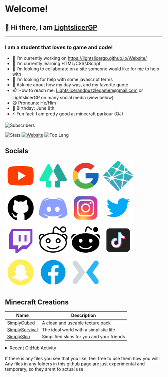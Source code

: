 # Welcome!
## 👋 Hi there, I am [LightslicerGP][linktree]
---
### I am a student that loves to game and code!
- 🔭 I’m currently working on https://lightslicergp.github.io/Website/
- 🌱 I’m currently learning HTML/CSS/JScript
- 👯 I’m looking to collaborate on a site someone would like for me to help with
- 🤔 I’m looking for help with some javascript terms
- 💬 Ask me about how my day was, and my favorite quote
- 📫 How to reach me: Lightslicerandpuzzlegamer@gmail.com or LightslicerGP on many social media (view below)
- 😄 Pronouns: He/Him
- 🎂 Birthday: June 8th
- ⚡ Fun fact: I am pretty good at minecraft parkour (OJ)

![Subscribers](https://img.shields.io/youtube/channel/subscribers/UCiGIp50poRZRIAuRt604uRg?color=%230080ff&label=Subscribers&logo=Youtube&logoColor=%23ff0000&style=flat-square)

![Stats](https://github-readme-stats.vercel.app/api?username=LightslicerGP&show_icons=true&title_color=0080ff&bg_color=ffffff&icon_color=00ff00&border_radius=7vw&hide_border=true)
[![Website](https://github-readme-stats.vercel.app/api/pin/?username=LightslicerGP&repo=Website&title_color=0080ff&bg_color=ffffff&icon_color=00ff00&border_radius=5vw&hide_border=true)](https://lightslicergp.netlify.app/)
![Top Lang](https://github-readme-stats.vercel.app/api/top-langs/?username=LightslicerGP&langs_count=200&title_color=0080ff&bg_color=ffffff&icon_color=00ff00&border_radius=5vw&hide_border=true)


## Socials

[<img width="100vw" src="./images/Youtube.png">][Youtube]
[<img width="100vw" src="./images/Linktree.png">][Linktree]
[<img width="100vw" src="./images/Google.png">][GoogleSite]
[<img width="100vw" src="./images/Netlify.png">][NetlifySite]
[<img width="100vw" src="./images/GitHub.png">][GitHubSite]
[<img width="100vw" src="./images/Discord.png">][Discord]
[<img width="100vw" src="./images/Instagram.png">][Instagram]
[<img width="100vw" src="./images/Twitter.png">][Twitter]
[<img width="100vw" src="./images/Twitch.png">][Twitch]
[<img width="100vw" src="./images/Reddit.png">][Reddit]
[<img width="100vw" src="./images/Subreddit.png">][SubReddit]
[<img width="100vw" src="./images/Tiktok.png">][TikTok]
[<img width="100vw" src="./images/Snapchat.png">][Snapchat]
[<img width="100vw" src="./images/Facebook.png">][FaceBook]
[<img width="100vw" src="./images/Mixer.png">][Mixer]

## Minecraft Creations
| Name | Description |
| ----------- | ----------- |
| [SimplyCubed](https://sites.google.com/view/lightslicergp/creations/minecraft/texture-packs) | A clean and useable texture pack |
| [SimplySurvival](https://sites.google.com/view/lightslicergp/creations/minecraft/maps) | The ideal world with a simplistic life |
| [SimplySkin](https://sites.google.com/view/lightslicergp/creations/minecraft/skin-pack) | Simplified skins for you and your friends |

<details>
  <summary>Recent GitHub Activity</summary>

1. Working on website
2. number 4
3. number 1
4. number 5
5. number 3

</details>
<br>
If there is any files you see that you like, feel free to use them how you will! Any files in any folders in this github page are just experimental and temporary, so they arent fo actual use.





[youtube]: https://youtube.com/codeSTACKr
[linktree]: https://linktr.ee/LightslicerGP
[googlesite]: https://sites.google.com/view/lightslicergp/home
[netlifysite]: https://lightslicergp.netlify.app
[githubsite]: https://lightslicergp.github.io/Website/
[collab]: https://goo.gl/forms/rh59cEY56UzOz4zQ2
[discord]: https://discord.gg/3TGX6RA
[instagram]: https://www.instagram.com/lightslicergp
[twitter]: https://twitter.com/LightslicerGP
[twitch]: https://www.twitch.tv/lightslicergp
[reddit]: https://www.reddit.com/user/LightslicerGandP
[subreddit]: https://www.reddit.com/r/LightslicerGP
[tiktok]: https://www.tiktok.com/@lightslicergp
[snapchat]: https://www.snapchat.com/add/lightslicergp
[facebook]: https://www.facebook.com/LightslicerGP
[mixer]: https;://www.mixer.com/LightslicerGP